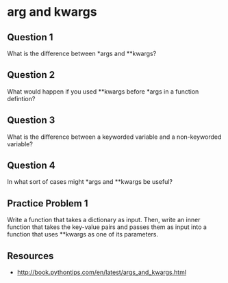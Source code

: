 # arg and kwargs

## Question 1
 What is the difference between *args and **kwargs?

## Question 2
 What would happen if you used **kwargs before *args in a function defintion?

## Question 3
What is the difference between a keyworded variable and a non-keyworded variable?

## Question 4
 In what sort of cases might *args and **kwargs be useful?

## Practice Problem 1
 Write a function that takes a dictionary as input. Then, write an inner function that takes the key-value pairs and passes them as input into a function that uses **kwargs as one of its parameters. 

## Resources
 - http://book.pythontips.com/en/latest/args_and_kwargs.html